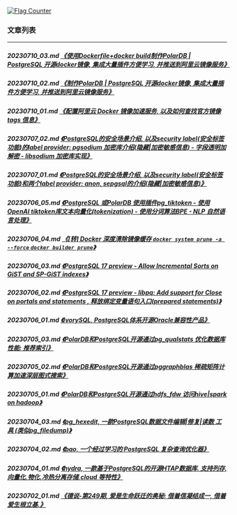 <a rel="nofollow" href="http://info.flagcounter.com/h9V1"  ><img src="http://s03.flagcounter.com/count/h9V1/bg_FFFFFF/txt_000000/border_CCCCCC/columns_2/maxflags_12/viewers_0/labels_0/pageviews_0/flags_0/"  alt="Flag Counter"  border="0"  ></a>  
  
### 文章列表  
----  
##### 20230710_03.md   [《使用Dockerfile+docker build制作PolarDB | PostgreSQL 开源docker镜像, 集成大量插件方便学习, 并推送到阿里云镜像服务》](20230710_03.md)  
##### 20230710_02.md   [《制作PolarDB | PostgreSQL 开源docker镜像, 集成大量插件方便学习, 并推送到阿里云镜像服务》](20230710_02.md)  
##### 20230710_01.md   [《配置阿里云 Docker 镜像加速服务, 以及如何查找官方镜像tags 信息》](20230710_01.md)  
##### 20230707_02.md   [《PostgreSQL的安全场景介绍, 以及security label(安全标签功能)的label provider: pgsodium 加密库介绍(隐藏|加密敏感信息) - 字段透明加解密 - libsodium 加密库实现》](20230707_02.md)  
##### 20230707_01.md   [《PostgreSQL的安全场景介绍, 以及security label(安全标签功能)和两个label provider: anon, sepgsql的介绍(隐藏|加密敏感信息)》](20230707_01.md)  
##### 20230706_05.md   [《PostgreSQL 或PolarDB 使用插件pg_tiktoken - 使用 OpenAI tiktoken库文本向量化(tokenization) - 使用分词算法BPE - NLP 自然语言处理》](20230706_05.md)  
##### 20230706_04.md   [《[转] Docker 深度清除镜像缓存 `docker system prune -a --force` `docker builder prune`》](20230706_04.md)  
##### 20230706_03.md   [《PostgreSQL 17 preview - Allow Incremental Sorts on GiST and SP-GiST indexes》](20230706_03.md)  
##### 20230706_02.md   [《PostgreSQL 17 preview - libpq: Add support for Close on portals and statements , 释放绑定变量语句入口(prepared statements)》](20230706_02.md)  
##### 20230706_01.md   [《IvorySQL, PostgreSQL体系开源Oracle兼容性产品》](20230706_01.md)  
##### 20230705_03.md   [《PolarDB和PostgreSQL开源通过pg_qualstats 优化数据库性能: 推荐索引》](20230705_03.md)  
##### 20230705_02.md   [《PolarDB和PostgreSQL开源通过pggraphblas 稀疏矩阵计算加速深层图式搜索》](20230705_02.md)  
##### 20230705_01.md   [《PolarDB和PostgreSQL开源通过hdfs_fdw 访问hive|spark on hadoop》](20230705_01.md)  
##### 20230704_03.md   [《pg_hexedit, 一款PostgreSQL数据文件编辑|修复|读数 工具 (类似pg_filedump)》](20230704_03.md)  
##### 20230704_02.md   [《bao, 一个经过学习的 PostgreSQL 复杂查询优化器》](20230704_02.md)  
##### 20230704_01.md   [《hydra, 一款基于PostgreSQL的开源HTAP数据库. 支持列存,向量化,物化,冷热分离存储,cloud 等特性》](20230704_01.md)  
##### 20230702_01.md   [《德说-第249期, 爱是生命跃迁的奥秘: 借着信凝结成一, 借着爱生根立基.》](20230702_01.md)  
